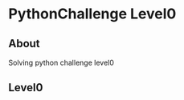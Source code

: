 # PythonChallenge Level0

## About
Solving python challenge level0

## Level0 
[Hint: try to change the URL address.]:(http://www.pythonchallenge.com/pc/def/calc.jpg)
